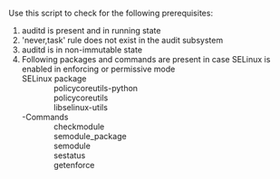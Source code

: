 Use this script to check for the following prerequisites:  
  
1. auditd is present and in running state   
2. 'never,task' rule does not exist in the audit subsystem  
3. auditd is in non-immutable state  
4. Following packages and commands are present in case SELinux is enabled in enforcing or permissive mode  
SELinux package  
    policycoreutils-python  
    policycoreutils  
    libselinux-utils  
-Commands    
    checkmodule  
    semodule_package  
    semodule  
    sestatus  
    getenforce
